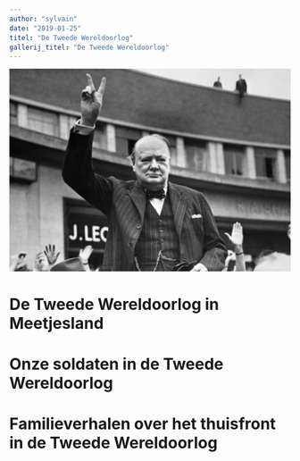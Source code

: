 ```yaml
---
author: "sylvain"
date: "2019-01-25"
titel: "De Tweede Wereldoorlog"
gallerij_titel: "De Tweede Wereldoorlog"
---
```


![chrc](chrc.jpg)

# De Tweede Wereldoorlog in Meetjesland 

# Onze soldaten in de Tweede Wereldoorlog

# Familieverhalen over het thuisfront in de Tweede Wereldoorlog



 

